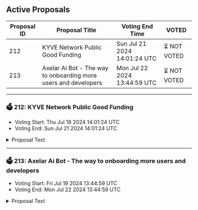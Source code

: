 ## Active Proposals

| Proposal ID | Proposal Title | Voting End Time | VOTED |
|-------------|----------------|-----------------|-------|
| 212 | KYVE Network Public Good Funding | Sun Jul 21 2024 14:01:24 UTC | ⏳ NOT VOTED |
| 213 | Axelar Ai Bot - The way to onboarding more users and developers | Mon Jul 22 2024 13:44:59 UTC | ⏳ NOT VOTED |

---

### 🗳 212: KYVE Network Public Good Funding
- Voting Start: Thu Jul 18 2024 14:01:24 UTC
- Voting End: Sun Jul 21 2024 14:01:24 UTC

<details>
<summary>Proposal Text</summary>
 
### Project Description:nThe KYVE Foundation has covered the costs of integrating [Axelar into the KYVE nprotocol](https://app.kyve.network/#/sources/axelar-dojo-1) to provide historicalndata validation and archiving and access to its suite of data tooling.nnTo maintain a healthy live-height sync, the KYVE Foundation requests to receive na delegation to run a Public Good validator in the Axelar Network and use the ngenerated returns to keep the integration (data pool) running and consistently ncaught up to live-height. KYVE Public Good validator will participate to the nquadratic consensus for EVM bridges.nn### Impact:nThis project would prove to be a mutually beneficial opportunity for both Axelar nand KYVE. It would allow Axelar to leverage a delegation to fund the noff-boarding of their historical data for optimal scalability and avoid costly narchival nodes, while also expanding KYVE’s trustless data sets and capabilities.nnIn doing so, this historical data is made a trustless public good for the Axelar necosystem to leverage for free along with [KYVE tooling](https://docs.kyve.network/), such as:nn- KSYNC: Nodes are at the heart of blockchains. To enhance the node experience n and overall scalability, KSYNC enables rapid node syncing to any historic n block state, or height of a chain made trustless by KYVE.n- Trustless API: Via KYVE’s trustless API, developers can connect their n applications to KYVE trustless data within seconds. The Trustless API serves n validated data for free, thereby making it accessible to everyone.n- Data Pipeline: For analytics purposes like explorers, marketing tools, or n accounting solutions, developers need to be able to analyze big data sets n quickly. KYVE’s Data Pipeline enables just that, providing a customizable n no-code solution for importing trustless data into BigQuery, Snowflake, n MongoDB, and others. nnAdditionally, the KYVE foundation will delegate 40.000 $KYVE to each Axelar nprotocol validators joining the Axelar data pool on the KYVE protocol layer for nthem to safeguard Axelar historical data. With the data pool being funded by ncommission rewards from the public good validator delegation, the validators nand delegators participating in this data pool will be rewarded in $AXL tokens.nnnFor more detailed information, please check the forum post: n[KYVE Network Public Good Funding](https://community.axelar.network/t/axelar-kyve-foundation-kyve-network-public-good-funding/2939)n
</details>

---

### 🗳 213: Axelar Ai Bot - The way to onboarding more users and developers
- Voting Start: Fri Jul 19 2024 13:44:59 UTC
- Voting End: Mon Jul 22 2024 13:44:59 UTC

<details>
<summary>Proposal Text</summary>
 
This proposal seeks to withdraw $30k USD in AXL from the community pool to develop Axelar Ai bot. nProposal on forum: https://community.axelar.network/t/axelar-ai-bot-the-way-to-onboarding-more-users-and-developers/2884
</details>
